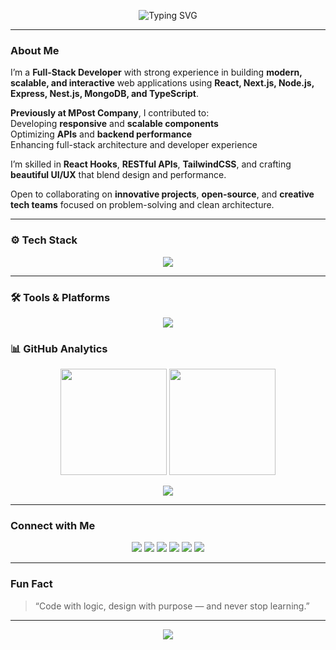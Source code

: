 

<div align="center">
  
  ![Typing SVG](https://readme-typing-svg.herokuapp.com?font=Fira+Code&weight=600&size=26&pause=1000&color=2F80ED&center=true&vCenter=true&width=650&lines=👋+Hi,+I'm+Abbas+Lewa;💻+Full-Stack+Developer;+React+%7C+Next.js+%7C+Node.js;✨+Passionate+about+Modern+Web+Experiences)

</div>


---

###  About Me  

I’m a **Full-Stack Developer** with strong experience in building **modern, scalable, and interactive** web applications using **React, Next.js, Node.js, Express, Nest.js, MongoDB, and TypeScript**.  

 **Previously at MPost Company**, I contributed to:  
 Developing **responsive** and **scalable components**  
 Optimizing **APIs** and **backend performance**  
 Enhancing full-stack architecture and developer experience  

 I’m skilled in **React Hooks**, **RESTful APIs**, **TailwindCSS**, and crafting **beautiful UI/UX** that blend design and performance.  

 Open to collaborating on **innovative projects**, **open-source**, and **creative tech teams** focused on problem-solving and clean architecture.

---

### ⚙️ Tech Stack  

<p align="center">
  <img src="https://skillicons.dev/icons?i=js,ts,react,nextjs,nodejs,express,nestjs,mongodb,html,css,tailwind,python,git,figma" />
</p>

---

### 🛠️ Tools & Platforms  


<p align="center">
  <img src="https://skillicons.dev/icons?i=vscode,linux,github,gitlab,vercel,postman,netlify,trello" />
</p>



### 📊 GitHub Analytics  

<p align="center">
  <img src="https://github-readme-stats.vercel.app/api?username=Abbaslewa&show_icons=true&theme=github_dark&hide_border=true&count_private=true" height="170" />
  <img src="https://github-readme-stats.vercel.app/api/top-langs/?username=Abbaslewa&layout=compact&theme=github_dark&hide_border=true" height="170" />
</p>

<p align="center">
  <img src="https://github-readme-activity-graph.vercel.app/graph?username=Abbaslewa&theme=github-compact&hide_border=true" />
</p>

---

###  Connect with Me  

<p align="center">
  <a href="https://www.linkedin.com/in/abbas-omer-07ab13380/"><img src="https://img.shields.io/badge/LinkedIn-0A66C2?style=for-the-badge&logo=linkedin&logoColor=white"/></a>
  <a href="https://github.com/Abbaslewa"><img src="https://img.shields.io/badge/GitHub-181717?style=for-the-badge&logo=github&logoColor=white"/></a>
  <a href="mailto:abbasomerhassn@gmail.com"><img src="https://img.shields.io/badge/Gmail-EA4335?style=for-the-badge&logo=gmail&logoColor=white"/></a>
  <a href="https://wa.me/"><img src="https://img.shields.io/badge/WhatsApp-25D366?style=for-the-badge&logo=whatsapp&logoColor=white"/></a>
  <a href="https://www.instagram.com/"><img src="https://img.shields.io/badge/Instagram-E4405F?style=for-the-badge&logo=instagram&logoColor=white"/></a>
  <a href="https://www.tiktok.com/"><img src="https://img.shields.io/badge/TikTok-000000?style=for-the-badge&logo=tiktok&logoColor=white"/></a>
</p>

---

###  Fun Fact  

>  “Code with logic, design with purpose — and never stop learning.”  

---

<div align="center">
  <img src="https://capsule-render.vercel.app/api?type=waving&color=gradient&height=90&section=footer"/>
</div>
